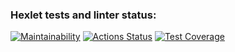 ### Hexlet tests and linter status:
[![Maintainability](https://api.codeclimate.com/v1/badges/b66ab65ee8563ca49d1a/maintainability)](https://codeclimate.com/github/GoldinEA/php-project-lvl2/maintainability)
[![Actions Status](https://github.com/GoldinEA/php-project-lvl2/workflows/hexlet-check/badge.svg)](https://github.com/GoldinEA/php-project-lvl2/actions)
[![Test Coverage](https://api.codeclimate.com/v1/badges/b66ab65ee8563ca49d1a/test_coverage)](https://codeclimate.com/github/GoldinEA/php-project-lvl2/test_coverage)

